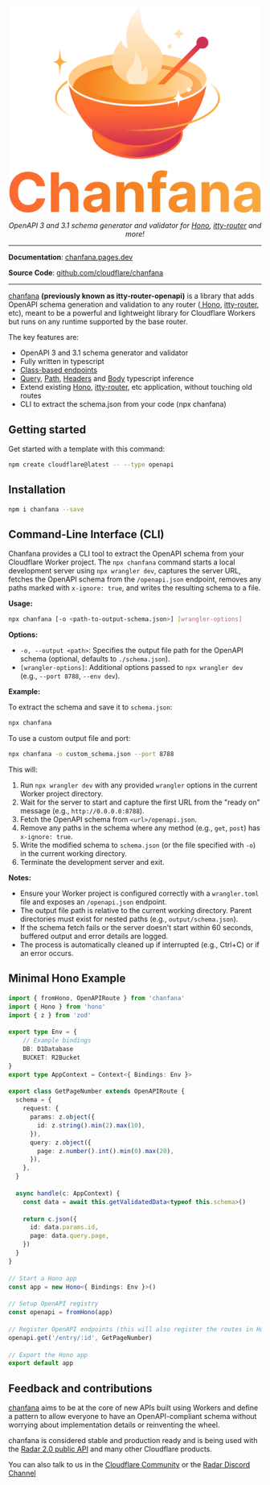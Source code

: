 <div align="center">
  <a href="https://chanfana.pages.dev/">
    <img src="https://raw.githubusercontent.com/cloudflare/chanfana/refs/heads/main/docs/public/assets/logo.png" width="500" height="auto" alt="chanfana"/>
  </a>
</div>


<p align="center">
    <em>OpenAPI 3 and 3.1 schema generator and validator for <a href="https://github.com/honojs/hono" target="_blank">Hono</a>, <a href="https://github.com/kwhitley/itty-router" target="_blank">itty-router</a> and more!</em>
</p>

<hr />

**Documentation**: <a href="https://chanfana.pages.dev/">chanfana.pages.dev</a>

**Source Code**: <a href="https://github.com/cloudflare/chanfana/">github.com/cloudflare/chanfana</a>

<hr />

[chanfana](https://github.com/cloudflare/chanfana) **(previously known as itty-router-openapi)** is a library that adds
OpenAPI schema generation and validation to any router (<a href="https://github.com/honojs/hono" target="_blank">
Hono</a>, <a href="https://github.com/kwhitley/itty-router" target="_blank">itty-router</a>, etc), meant to be a
powerful and lightweight
library for Cloudflare Workers but runs on any runtime supported by the base router.

The key features are:

- OpenAPI 3 and 3.1 schema generator and validator
- Fully written in typescript
- [Class-based endpoints](https://chanfana.pages.dev/user-guide/first-steps/)
- [Query](https://chanfana.pages.dev/user-guide/query-parameters/), [Path](https://chanfana.pages.dev/user-guide/path-parameters/), [Headers](https://chanfana.pages.dev/user-guide/header-parameters/) and [Body](https://chanfana.pages.dev/user-guide/request-body/) typescript inference
- Extend existing [Hono](https://chanfana.pages.dev/routers/hono/), [itty-router](https://chanfana.pages.dev/routers/itty-router/), etc application, without touching old routes
- CLI to extract the schema.json from your code (npx chanfana)

## Getting started

Get started with a template with this command:

```bash
npm create cloudflare@latest -- --type openapi
```

## Installation

```bash
npm i chanfana --save
```

## Command-Line Interface (CLI)

Chanfana provides a CLI tool to extract the OpenAPI schema from your Cloudflare Worker project. The `npx chanfana` command starts a local development server using `npx wrangler dev`, captures the server URL, fetches the OpenAPI schema from the `/openapi.json` endpoint, removes any paths marked with `x-ignore: true`, and writes the resulting schema to a file.

**Usage:**

```bash
npx chanfana [-o <path-to-output-schema.json>] [wrangler-options]
```

**Options:**
- `-o, --output <path>`: Specifies the output file path for the OpenAPI schema (optional, defaults to `./schema.json`).
- `[wrangler-options]`: Additional options passed to `npx wrangler dev` (e.g., `--port 8788`, `--env dev`).

**Example:**

To extract the schema and save it to `schema.json`:

```bash
npx chanfana
```

To use a custom output file and port:

```bash
npx chanfana -o custom_schema.json --port 8788
```

This will:
1. Run `npx wrangler dev` with any provided `wrangler` options in the current Worker project directory.
2. Wait for the server to start and capture the first URL from the "ready on" message (e.g., `http://0.0.0.0:8788`).
3. Fetch the OpenAPI schema from `<url>/openapi.json`.
4. Remove any paths in the schema where any method (e.g., `get`, `post`) has `x-ignore: true`.
5. Write the modified schema to `schema.json` (or the file specified with `-o`) in the current working directory.
6. Terminate the development server and exit.

**Notes:**
- Ensure your Worker project is configured correctly with a `wrangler.toml` file and exposes an `/openapi.json` endpoint.
- The output file path is relative to the current working directory. Parent directories must exist for nested paths (e.g., `output/schema.json`).
- If the schema fetch fails or the server doesn't start within 60 seconds, buffered output and error details are logged.
- The process is automatically cleaned up if interrupted (e.g., Ctrl+C) or if an error occurs.

## Minimal Hono Example

```ts
import { fromHono, OpenAPIRoute } from 'chanfana'
import { Hono } from 'hono'
import { z } from 'zod'

export type Env = {
    // Example bindings
    DB: D1Database
    BUCKET: R2Bucket
}
export type AppContext = Context<{ Bindings: Env }>

export class GetPageNumber extends OpenAPIRoute {
  schema = {
    request: {
      params: z.object({
        id: z.string().min(2).max(10),
      }),
      query: z.object({
        page: z.number().int().min(0).max(20),
      }),
    },
  }

  async handle(c: AppContext) {
    const data = await this.getValidatedData<typeof this.schema>()

    return c.json({
      id: data.params.id,
      page: data.query.page,
    })
  }
}

// Start a Hono app
const app = new Hono<{ Bindings: Env }>()

// Setup OpenAPI registry
const openapi = fromHono(app)

// Register OpenAPI endpoints (this will also register the routes in Hono)
openapi.get('/entry/:id', GetPageNumber)

// Export the Hono app
export default app
```

## Feedback and contributions

[chanfana](https://github.com/cloudflare/chanfana) aims to be at the core of new APIs built using
Workers and define a pattern to allow everyone to
have an OpenAPI-compliant schema without worrying about implementation details or reinventing the wheel.

chanfana is considered stable and production ready and is being used with
the [Radar 2.0 public API](https://developers.cloudflare.com/radar/) and many other Cloudflare products.

You can also talk to us in the [Cloudflare Community](https://community.cloudflare.com/) or
the [Radar Discord Channel](https://discord.com/channels/595317990191398933/1035553707116478495)
